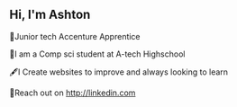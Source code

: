 ## Hi, I'm Ashton 

🧠Junior tech Accenture Apprentice 

🏫I am a Comp sci student at A-tech Highschool

🖋️I Create websites to improve and always looking to learn

📱Reach out on http://linkedin.com
